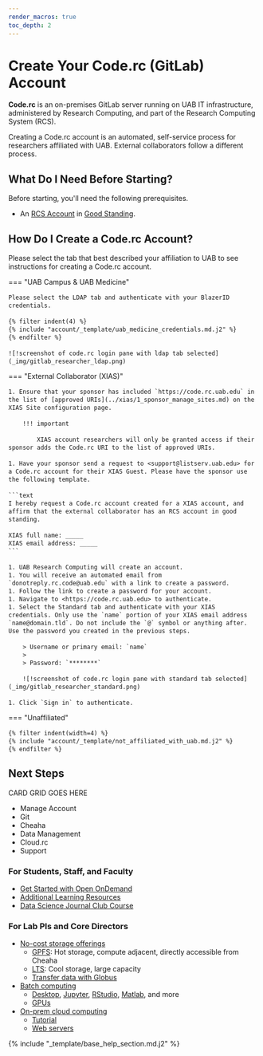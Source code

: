 ```yaml
---
render_macros: true
toc_depth: 2
---
```


# Create Your Code.rc (GitLab) Account

**Code.rc** is an on-premises GitLab server running on UAB IT infrastructure, administered by Research Computing, and part of the Research Computing System (RCS).

Creating a Code.rc account is an automated, self-service process for researchers affiliated with UAB. External collaborators follow a different process.

## What Do I Need Before Starting?

Before starting, you'll need the following prerequisites.

- An [RCS Account](../rcs/index.md) in [Good Standing](../rcs/status.md#what-are-the-possible-statuses-good-standing-ok).

## How Do I Create a Code.rc Account?

Please select the tab that best described your affiliation to UAB to see instructions for creating a Code.rc account.

<!-- markdownlint-disable MD046 -->
=== "UAB Campus & UAB Medicine"

    Please select the LDAP tab and authenticate with your BlazerID credentials.

    {% filter indent(4) %}
    {% include "account/_template/uab_medicine_credentials.md.j2" %}
    {% endfilter %}

    ![!screenshot of code.rc login pane with ldap tab selected](_img/gitlab_researcher_ldap.png)

=== "External Collaborator (XIAS)"

    1. Ensure that your sponsor has included `https://code.rc.uab.edu` in the list of [approved URIs](../xias/1_sponsor_manage_sites.md) on the XIAS Site configuration page.

        !!! important

            XIAS account researchers will only be granted access if their sponsor adds the Code.rc URI to the list of approved URIs.

    1. Have your sponsor send a request to <support@listserv.uab.edu> for a Code.rc account for their XIAS Guest. Please have the sponsor use the following template.

    ```text
    I hereby request a Code.rc account created for a XIAS account, and affirm that the external collaborator has an RCS account in good standing.

    XIAS full name: _____
    XIAS email address: _____
    ```

    1. UAB Research Computing will create an account.
    1. You will receive an automated email from `donotreply.rc.code@uab.edu` with a link to create a password.
    1. Follow the link to create a password for your account.
    1. Navigate to <https://code.rc.uab.edu> to authenticate.
    1. Select the Standard tab and authenticate with your XIAS credentials. Only use the `name` portion of your XIAS email address `name@domain.tld`. Do not include the `@` symbol or anything after. Use the password you created in the previous steps.

        > Username or primary email: `name`
        >
        > Password: `********`

        ![!screenshot of code.rc login pane with standard tab selected](_img/gitlab_researcher_standard.png)

    1. Click `Sign in` to authenticate.

=== "Unaffiliated"

    {% filter indent(width=4) %}
    {% include "account/_template/not_affiliated_with_uab.md.j2" %}
    {% endfilter %}
<!-- markdownlint-enable MD046 -->

## Next Steps

CARD GRID GOES HERE

- Manage Account
- Git
- Cheaha
- Data Management
- Cloud.rc
- Support

### For Students, Staff, and Faculty

- [Get Started with Open OnDemand](../../cheaha/open_ondemand/index.md)
- [Additional Learning Resources](../../education/training_resources.md)
- [Data Science Journal Club Course](../../education/courses.md#data-science-journal-club-course)

### For Lab PIs and Core Directors

- [No-cost storage offerings](../../data_management/index.md#what-type-of-storage-do-i-need)
    - [GPFS](../../data_management/index.md#what-shared-storage-solutions-are-available): Hot storage, compute adjacent, directly accessible from Cheaha
    - [LTS](../../data_management/lts/index.md): Cool storage, large capacity
    - [Transfer data with Globus](../../data_management/transfer/globus.md)
- [Batch computing](../../cheaha/slurm/introduction.md)
    - [Desktop](../../cheaha/open_ondemand/hpc_desktop.md), [Jupyter](../../cheaha/open_ondemand/ood_jupyter.md), [RStudio](../../cheaha/open_ondemand/ood_rstudio.md), [Matlab](../../cheaha/open_ondemand/ood_matlab.md), and more
    - [GPUs](../../cheaha/slurm/gpu.md)
- [On-prem cloud computing](../../uab_cloud/index.md)
    - [Tutorial](../../uab_cloud/tutorial/index.md)
    - [Web servers](../../uab_cloud/remote_access.md#make-instances-publically-accessible-from-the-internet)

{% include "_template/base_help_section.md.j2" %}

